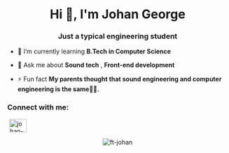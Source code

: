 <h1 align="center">Hi 👋, I'm Johan George</h1>
<h3 align="center">Just a typical engineering student</h3>

- 🌱 I’m currently learning **B.Tech in Computer Science**

- 💬 Ask me about **Sound tech** , **Front-end development**

- ⚡ Fun fact **My parents thought that sound engineering and computer engineering is the same🥲🥲.**

<h3 align="left">Connect with me:</h3>
<p align="left">
  <img xmlns="http://www.w3.org/2000/svg" viewBox="0 0 448 512"><!--!Font Awesome Free 6.5.2 by @fontawesome - https://fontawesome.com License - https://fontawesome.com/license/free Copyright 2024 Fonticons, Inc.--><path d="M100.3 448H7.4V148.9h92.9zM53.8 108.1C24.1 108.1 0 83.5 0 53.8a53.8 53.8 0 0 1 107.6 0c0 29.7-24.1 54.3-53.8 54.3zM447.9 448h-92.7V302.4c0-34.7-.7-79.2-48.3-79.2-48.3 0-55.7 37.7-55.7 76.7V448h-92.8V148.9h89.1v40.8h1.3c12.4-23.5 42.7-48.3 87.9-48.3 94 0 111.3 61.9 111.3 142.3V448z"/></img>
<a href="https://linkedin.com/in/johan-george" target="blank"><img align="center" src="https://raw.githubusercontent.com/rahuldkjain/github-profile-readme-generator/master/src/images/icons/Social/linked-in-alt.svg" alt="johan-george" height="30" width="40" /></a>


  </p>
<p align="center"><img align="center" src="https://github-readme-streak-stats.herokuapp.com/?user=ft-johan&" alt="ft-johan" /></p>
